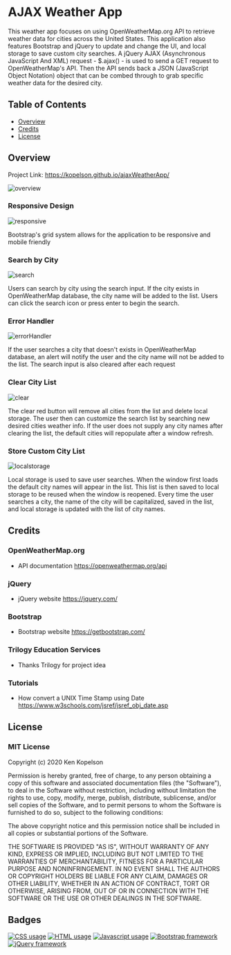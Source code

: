 # AJAX Weather App

 This weather app focuses on using OpenWeatherMap.org API to retrieve weather data for cities across the United States.
 This application also features Bootstrap and jQuery to update and change the UI, and local storage to save custom city searches.
 A jQuery AJAX (Asynchronous JavaScript And XML) request - $.ajax() - is used to send a GET request to OpenWeatherMap's API.
 Then the API sends back a JSON (JavaScript Object Notation) object that can be combed through to grab specific weather data for the desired city. 

## Table of Contents

* [Overview](#overview)
* [Credits](#credits)
* [License](#license)

## Overview
Project Link: https://kopelson.github.io/ajaxWeatherApp/

![overview](https://user-images.githubusercontent.com/57735283/95258455-a5271900-07da-11eb-8493-18c27100543b.PNG)

### Responsive Design
![responsive](https://user-images.githubusercontent.com/57735283/95257999-fa165f80-07d9-11eb-9e26-51c2c18cc9a6.gif)

<p>Bootstrap's grid system allows for the application to be responsive and mobile friendly</p>

### Search by City
![search](https://user-images.githubusercontent.com/57735283/95258003-fbe02300-07d9-11eb-979a-a5a8c303a52d.gif)

<p>Users can search by city using the search input. If the city exists in OpenWeatherMap database, the city name will be added to the list. 
 Users can click the search icon or press enter to begin the search. </p>

### Error Handler
![errorHandler](https://user-images.githubusercontent.com/57735283/95258025-039fc780-07da-11eb-93b8-fc79c30d6100.gif)

<p>If the user searches a city that doesn't exists in OpenWeatherMap database, an alert will notify the user and the city name will not be added to the list.
 The search input is also cleared after each request </p>

### Clear City List
![clear](https://user-images.githubusercontent.com/57735283/95258006-fe427d00-07d9-11eb-9dc4-ad55e4d06f4f.gif)

<p>The clear red button will remove all cities from the list and delete local storage. The user then can customize the search list 
 by searching new desired cities weather info. If the user does not supply any city names after clearing the list, the default cities will repopulate after a
 window refresh.</p>

### Store Custom City List
![localstorage](https://user-images.githubusercontent.com/57735283/95258015-013d6d80-07da-11eb-845e-39c3c0250d03.gif)

<p>Local storage is used to save user searches. When the window first loads the default city names will appear in the list. This list is then saved to local storage
 to be reused when the window is reopened. Every time the user searches a city, the name of the city will be capitalized, saved in the list, and local storage is 
 updated with the list of city names.</p>

## Credits

### OpenWeatherMap.org
  * API documentation https://openweathermap.org/api

### jQuery
  * jQuery website https://jquery.com/

### Bootstrap
  * Bootstrap website https://getbootstrap.com/
  
### Trilogy Education Services
  * Thanks Trilogy for project idea

### Tutorials
  * How convert a UNIX Time Stamp using Date https://www.w3schools.com/jsref/jsref_obj_date.asp

## License

### MIT License

Copyright (c) 2020 Ken Kopelson

Permission is hereby granted, free of charge, to any person obtaining a copy
of this software and associated documentation files (the "Software"), to deal
in the Software without restriction, including without limitation the rights
to use, copy, modify, merge, publish, distribute, sublicense, and/or sell
copies of the Software, and to permit persons to whom the Software is
furnished to do so, subject to the following conditions:

The above copyright notice and this permission notice shall be included in all
copies or substantial portions of the Software.

THE SOFTWARE IS PROVIDED "AS IS", WITHOUT WARRANTY OF ANY KIND, EXPRESS OR
IMPLIED, INCLUDING BUT NOT LIMITED TO THE WARRANTIES OF MERCHANTABILITY,
FITNESS FOR A PARTICULAR PURPOSE AND NONINFRINGEMENT. IN NO EVENT SHALL THE
AUTHORS OR COPYRIGHT HOLDERS BE LIABLE FOR ANY CLAIM, DAMAGES OR OTHER
LIABILITY, WHETHER IN AN ACTION OF CONTRACT, TORT OR OTHERWISE, ARISING FROM,
OUT OF OR IN CONNECTION WITH THE SOFTWARE OR THE USE OR OTHER DEALINGS IN THE
SOFTWARE.

## Badges
<a href="https://img.shields.io/badge/CSS-7.0%25-purple"><img alt="CSS usage" src="https://img.shields.io/badge/CSS-7.0%25-purple"></a> <a href="https://img.shields.io/badge/HTML-34.3%25-red"><img alt="HTML usage" src="https://img.shields.io/badge/HTML-34.3%25-red"></a> <a href="https://img.shields.io/badge/JavaScript-58.7%25-yellow"><img alt="Javascript usage" src="https://img.shields.io/badge/JavaScript-58.7%25-yellow"></a> <a href="https://img.shields.io/badge/Frameworks-Bootstrap-blue"><img alt="Bootstrap framework" src="https://img.shields.io/badge/Frameworks-Bootstrap-blue"></a> <a href="https://img.shields.io/badge/Frameworks-jQuery-blue"><img alt="jQuery framework" src="https://img.shields.io/badge/Frameworks-jQuery-blue"></a>
